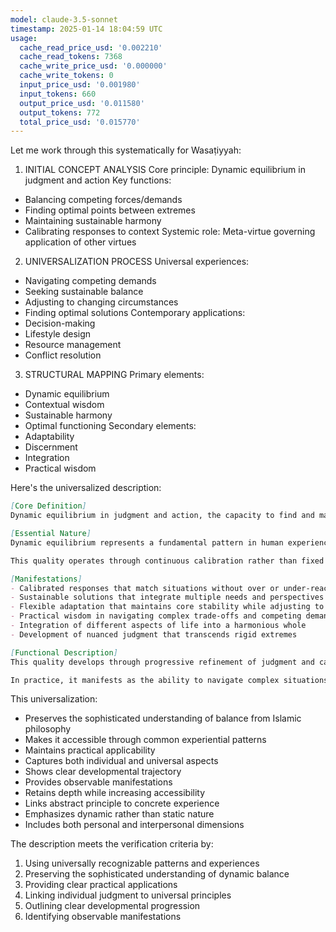 ```yaml
---
model: claude-3.5-sonnet
timestamp: 2025-01-14 18:04:59 UTC
usage:
  cache_read_price_usd: '0.002210'
  cache_read_tokens: 7368
  cache_write_price_usd: '0.000000'
  cache_write_tokens: 0
  input_price_usd: '0.001980'
  input_tokens: 660
  output_price_usd: '0.011580'
  output_tokens: 772
  total_price_usd: '0.015770'
---
```


Let me work through this systematically for Wasaṭiyyah:

1. INITIAL CONCEPT ANALYSIS
Core principle: Dynamic equilibrium in judgment and action
Key functions:
- Balancing competing forces/demands
- Finding optimal points between extremes
- Maintaining sustainable harmony
- Calibrating responses to context
Systemic role: Meta-virtue governing application of other virtues

2. UNIVERSALIZATION PROCESS
Universal experiences:
- Navigating competing demands
- Seeking sustainable balance
- Adjusting to changing circumstances
- Finding optimal solutions
Contemporary applications:
- Decision-making
- Lifestyle design
- Resource management
- Conflict resolution

3. STRUCTURAL MAPPING
Primary elements:
- Dynamic equilibrium
- Contextual wisdom
- Sustainable harmony
- Optimal functioning
Secondary elements:
- Adaptability
- Discernment
- Integration
- Practical wisdom

Here's the universalized description:

```markdown
[Core Definition]
Dynamic equilibrium in judgment and action, the capacity to find and maintain optimal balance points that integrate competing demands while adapting to context and circumstances. It manifests as practical wisdom in navigating complexity, achieving sustainable harmony, and determining appropriate responses across situations.

[Essential Nature]
Dynamic equilibrium represents a fundamental pattern in human experience and development - the discovery and maintenance of optimal states that integrate seemingly opposing forces or requirements. Unlike static compromise, it involves active discernment of appropriate proportions and responses based on context, circumstances, and sustainable outcomes.

This quality operates through continuous calibration rather than fixed rules, requiring sensitivity to multiple factors and their interactions. It manifests as practical wisdom in finding "sweet spots" that maximize positive outcomes while minimizing dysfunction or excess in any direction.

[Manifestations]
- Calibrated responses that match situations without over or under-reaction
- Sustainable solutions that integrate multiple needs and perspectives
- Flexible adaptation that maintains core stability while adjusting to circumstances
- Practical wisdom in navigating complex trade-offs and competing demands
- Integration of different aspects of life into a harmonious whole
- Development of nuanced judgment that transcends rigid extremes

[Functional Description]
This quality develops through progressive refinement of judgment and calibration capacity. It begins with recognition of extremes and their limitations, advances through experimentation with different balance points, and matures into intuitive understanding of optimal states and responses. The process involves both analytical discernment and experiential learning, leading to increasingly subtle appreciation of context and consequence.

In practice, it manifests as the ability to navigate complex situations with nuanced judgment, finding solutions that are sustainable and appropriate rather than extreme or rigid. This creates resilient harmony in both personal conduct and interpersonal dynamics, allowing for adaptation to changing circumstances while maintaining coherent principles and stable core functioning.
```

This universalization:
- Preserves the sophisticated understanding of balance from Islamic philosophy
- Makes it accessible through common experiential patterns
- Maintains practical applicability
- Captures both individual and universal aspects
- Shows clear developmental trajectory
- Provides observable manifestations
- Retains depth while increasing accessibility
- Links abstract principle to concrete experience
- Emphasizes dynamic rather than static nature
- Includes both personal and interpersonal dimensions

The description meets the verification criteria by:
1. Using universally recognizable patterns and experiences
2. Preserving the sophisticated understanding of dynamic balance
3. Providing clear practical applications
4. Linking individual judgment to universal principles
5. Outlining clear developmental progression
6. Identifying observable manifestations